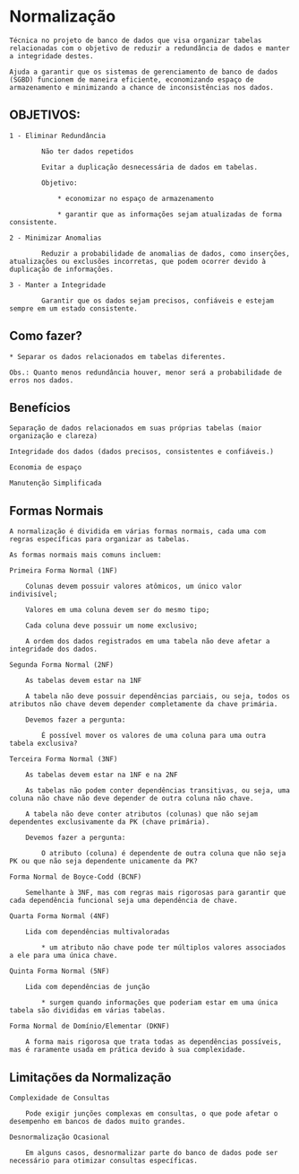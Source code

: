 # Normalização

    Técnica no projeto de banco de dados que visa organizar tabelas relacionadas com o objetivo de reduzir a redundância de dados e manter a integridade destes.

    Ajuda a garantir que os sistemas de gerenciamento de banco de dados (SGBD) funcionem de maneira eficiente, economizando espaço de armazenamento e minimizando a chance de inconsistências nos dados.

## OBJETIVOS:

    1 - Eliminar Redundância
    
            Não ter dados repetidos

            Evitar a duplicação desnecessária de dados em tabelas.
            
            Objetivo:
                
                * economizar no espaço de armazenamento
                
                * garantir que as informações sejam atualizadas de forma consistente.

    2 - Minimizar Anomalias
    
            Reduzir a probabilidade de anomalias de dados, como inserções, atualizações ou exclusões incorretas, que podem ocorrer devido à duplicação de informações.

    3 - Manter a Integridade
    
            Garantir que os dados sejam precisos, confiáveis e estejam sempre em um estado consistente.


## Como fazer?

    * Separar os dados relacionados em tabelas diferentes.
    
    Obs.: Quanto menos redundância houver, menor será a probabilidade de erros nos dados.


## Benefícios

    Separação de dados relacionados em suas próprias tabelas (maior organização e clareza)

    Integridade dos dados (dados precisos, consistentes e confiáveis.)

    Economia de espaço

    Manutenção Simplificada


## Formas Normais

    A normalização é dividida em várias formas normais, cada uma com regras específicas para organizar as tabelas.
    
    As formas normais mais comuns incluem:

    Primeira Forma Normal (1NF)

        Colunas devem possuir valores atômicos, um único valor indivisível;

        Valores em uma coluna devem ser do mesmo tipo;

        Cada coluna deve possuir um nome exclusivo;

        A ordem dos dados registrados em uma tabela não deve afetar a integridade dos dados.

    Segunda Forma Normal (2NF)
        
        As tabelas devem estar na 1NF

        A tabela não deve possuir dependências parciais, ou seja, todos os atributos não chave devem depender completamente da chave primária.

        Devemos fazer a pergunta:

            É possível mover os valores de uma coluna para uma outra tabela exclusiva?

    Terceira Forma Normal (3NF)
    
        As tabelas devem estar na 1NF e na 2NF
        
        As tabelas não podem conter dependências transitivas, ou seja, uma coluna não chave não deve depender de outra coluna não chave.

        A tabela não deve conter atributos (colunas) que não sejam dependentes exclusivamente da PK (chave primária).

        Devemos fazer a pergunta:

            O atributo (coluna) é dependente de outra coluna que não seja PK ou que não seja dependente unicamente da PK?

    Forma Normal de Boyce-Codd (BCNF)
        
        Semelhante à 3NF, mas com regras mais rigorosas para garantir que cada dependência funcional seja uma dependência de chave.

    Quarta Forma Normal (4NF)
        
        Lida com dependências multivaloradas
        
            * um atributo não chave pode ter múltiplos valores associados a ele para uma única chave.

    Quinta Forma Normal (5NF)
    
        Lida com dependências de junção
            
            * surgem quando informações que poderiam estar em uma única tabela são divididas em várias tabelas.

    Forma Normal de Domínio/Elementar (DKNF)
        
        A forma mais rigorosa que trata todas as dependências possíveis, mas é raramente usada em prática devido à sua complexidade.


## Limitações da Normalização

    Complexidade de Consultas
    
        Pode exigir junções complexas em consultas, o que pode afetar o desempenho em bancos de dados muito grandes.

    Desnormalização Ocasional
    
        Em alguns casos, desnormalizar parte do banco de dados pode ser necessário para otimizar consultas específicas.

